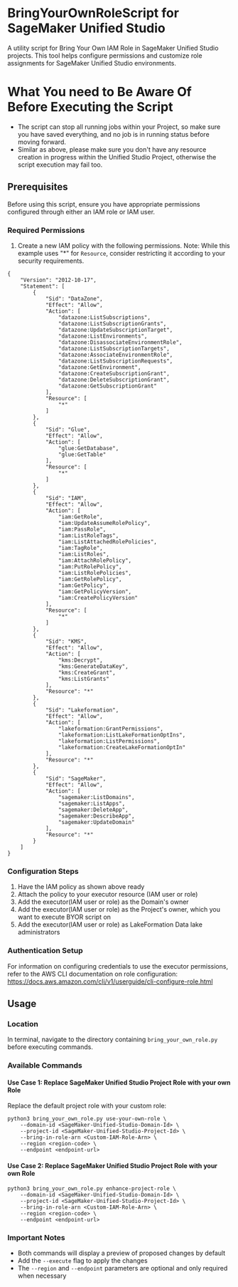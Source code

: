 # BringYourOwnRoleScript for SageMaker Unified Studio

A utility script for Bring Your Own IAM Role in SageMaker Unified Studio projects. This tool helps configure permissions and customize role assignments for SageMaker Unified Studio environments.

# What You need to Be Aware Of Before Executing the Script
- The script can stop all running jobs within your Project, so make sure you have saved everything, and no job is in running status before moving forward.
- Similar as above, please make sure you don't have any resource creation in progress within the Unified Studio Project, otherwise the script execution may fail too.

## Prerequisites

Before using this script, ensure you have appropriate permissions configured through either an IAM role or IAM user.

### Required Permissions

1. Create a new IAM policy with the following permissions. Note: While this example uses "*" for `Resource`, consider restricting it according to your security requirements.
```
{
    "Version": "2012-10-17",
    "Statement": [
        {
            "Sid": "DataZone",
            "Effect": "Allow",
            "Action": [
                "datazone:ListSubscriptions",
                "datazone:ListSubscriptionGrants",
                "datazone:UpdateSubscriptionTarget",
                "datazone:ListEnvironments",
                "datazone:DisassociateEnvironmentRole",
                "datazone:ListSubscriptionTargets",
                "datazone:AssociateEnvironmentRole",
                "datazone:ListSubscriptionRequests",
                "datazone:GetEnvironment",
                "datazone:CreateSubscriptionGrant",
                "datazone:DeleteSubscriptionGrant",
                "datazone:GetSubscriptionGrant"
            ],
            "Resource": [
                "*"
            ]
        },
        {
            "Sid": "Glue",
            "Effect": "Allow",
            "Action": [
                "glue:GetDatabase",
                "glue:GetTable"
            ],
            "Resource": [
                "*"
            ]
        },
        {
            "Sid": "IAM",
            "Effect": "Allow",
            "Action": [
                "iam:GetRole",
                "iam:UpdateAssumeRolePolicy",
                "iam:PassRole",
                "iam:ListRoleTags",
                "iam:ListAttachedRolePolicies",
                "iam:TagRole",
                "iam:ListRoles",
                "iam:AttachRolePolicy",
                "iam:PutRolePolicy",
                "iam:ListRolePolicies",
                "iam:GetRolePolicy",
                "iam:GetPolicy",
                "iam:GetPolicyVersion",
                "iam:CreatePolicyVersion"
            ],
            "Resource": [
                "*"
            ]
        },
        {
            "Sid": "KMS",
            "Effect": "Allow",
            "Action": [
                "kms:Decrypt",
                "kms:GenerateDataKey",
                "kms:CreateGrant",
                "kms:ListGrants"
            ],
            "Resource": "*"
        },
        {
            "Sid": "Lakeformation",
            "Effect": "Allow",
            "Action": [
                "lakeformation:GrantPermissions",
                "lakeformation:ListLakeFormationOptIns",
                "lakeformation:ListPermissions",
                "lakeformation:CreateLakeFormationOptIn"
            ],
            "Resource": "*"
        },
        {
            "Sid": "SageMaker",
            "Effect": "Allow",
            "Action": [
                "sagemaker:ListDomains",
                "sagemaker:ListApps",
                "sagemaker:DeleteApp",
                "sagemaker:DescribeApp",
                "sagemaker:UpdateDomain"
            ],
            "Resource": "*"
        }
    ]
}
```
### Configuration Steps

1. Have the IAM policy as shown above ready
2. Attach the policy to your executor resource (IAM user or role)
3. Add the executor(IAM user or role) as the Domain's owner
4. Add the executor(IAM user or role) as the Project's owner, which you want to execute BYOR script on
5. Add the executor(IAM user or role) as LakeFormation Data lake administrators

### Authentication Setup

For information on configuring credentials to use the executor permissions, refer to the AWS CLI documentation on role configuration: https://docs.aws.amazon.com/cli/v1/userguide/cli-configure-role.html

## Usage

### Location
In terminal, navigate to the directory containing `bring_your_own_role.py` before executing commands.

### Available Commands
#### Use Case 1: Replace SageMaker Unified Studio Project Role with your own Role
Replace the default project role with your custom role:
```
python3 bring_your_own_role.py use-your-own-role \
    --domain-id <SageMaker-Unified-Studio-Domain-Id> \
    --project-id <SageMaker-Unified-Studio-Project-Id> \
    --bring-in-role-arn <Custom-IAM-Role-Arn> \
    --region <region-code> \
    --endpoint <endpoint-url>
```
#### Use Case 2: Replace SageMaker Unified Studio Project Role with your own Role
```
python3 bring_your_own_role.py enhance-project-role \
    --domain-id <SageMaker-Unified-Studio-Domain-Id> \
    --project-id <SageMaker-Unified-Studio-Project-Id> \
    --bring-in-role-arn <Custom-IAM-Role-Arn> \
    --region <region-code> \
    --endpoint <endpoint-url>
```
### Important Notes
- Both commands will display a preview of proposed changes by default
- Add the `--execute` flag to apply the changes
- The `--region` and `--endpoint` parameters are optional and only required when necessary
